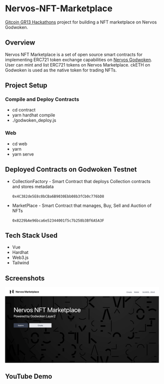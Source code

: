 # Nervos-NFT-Marketplace
[Gitcoin GR13 Hackathons](https://gitcoin.co/issue/nervosnetwork/grants/21/100027878) project for building a NFT marketplace on Nervos Godwoken.

## Overview
 Nervos NFT Marketplace is a set of open source smart contracts for implementing ERC721 token exchange capabilities on [Nervos Godwoken](https://www.nervos.org/godwoken). User can mint and list ERC721 tokens on Nervos Marketplace. ckETH on Godwoken is used as the native token for trading NFTs.




## Project Setup 
### Compile and Deploy Contracts 
- cd contract
- yarn hardhat compile
- ./godwoken_deploy.js

### Web
- cd web
- yarn 
- yarn serve




## Deployed Contracts on Godwoken Testnet
- CollectionFactory - Smart Contract that deploys Collection contracts and stores metadata
  
    `0x4C382de5E8c0bCBa6B9030Ebb08b3fCb0c776bD8`             
        
- MarketPlace - Smart Contract that manages, Buy, Sell and Auction of NFTs
    
    `0x8229bAe96bca6e52344001f5c7b258b3Bf6A5A3F`
## Tech Stack Used
 - Vue
 - Hardhat
 - Web3.js
 - Tailwind

## Screenshots

![](./cod/../doc/homepage.jpg)

## YouTube Demo
